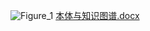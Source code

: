 
![Figure_1](https://user-images.githubusercontent.com/57849782/134634303-dd3dad8a-81b5-4c57-9da9-2c9291ad9cad.png)
[本体与知识图谱.docx](https://github.com/lychee-2724540853/Stochastic-learning/files/7223865/default.docx)
